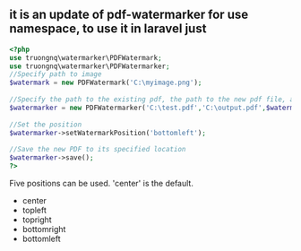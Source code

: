 ## it is an update of pdf-watermarker for use namespace, to use it in laravel just 

``` php
<?php
use truongnq\watermarker\PDFWatermark;
use truongnq\watermarker\PDFWatermarker;
//Specify path to image
$watermark = new PDFWatermark('C:\myimage.png'); 
 
//Specify the path to the existing pdf, the path to the new pdf file, and the watermark object
$watermarker = new PDFWatermarker('C:\test.pdf','C:\output.pdf',$watermark); 
 
//Set the position
$watermarker->setWatermarkPosition('bottomleft');
 
//Save the new PDF to its specified location
$watermarker->save(); 
?>
```

Five positions can be used. 'center' is the default.

* center
* topleft
* topright
* bottomright
* bottomleft



